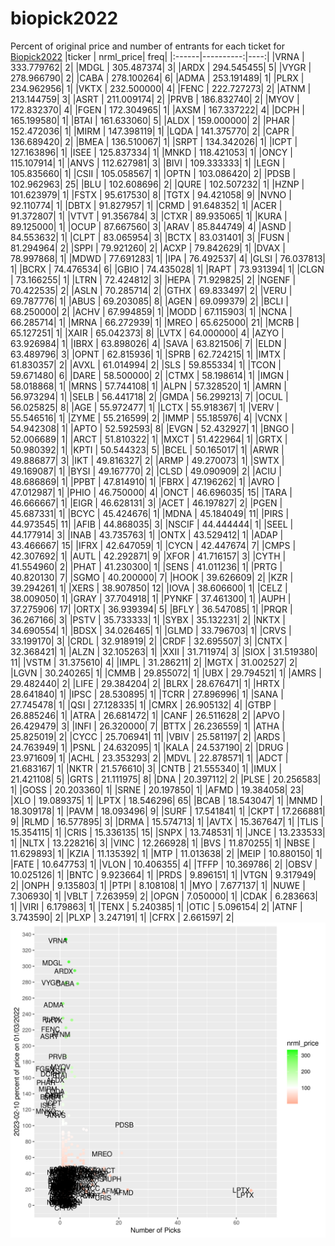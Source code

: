 # biopick2022
Percent of original price and number of entrants for each ticket for [Biopick2022](https://twitter.com/hashtag/Biopick2022)
|ticker | nrml_price| freq|
|:------|----------:|----:|
|VRNA   | 333.779762|    2|
|MDGL   | 305.487374|    3|
|ARDX   | 294.545455|    5|
|VYGR   | 278.966790|    2|
|CABA   | 278.100264|    6|
|ADMA   | 253.191489|    1|
|PLRX   | 234.962956|    1|
|VKTX   | 232.500000|    4|
|FENC   | 222.727273|    2|
|ATNM   | 213.144759|    3|
|ASRT   | 211.009174|    2|
|PRVB   | 186.832740|    2|
|MYOV   | 172.832370|    4|
|FGEN   | 172.304965|    1|
|AXSM   | 167.337222|    4|
|DCPH   | 165.199580|    1|
|BTAI   | 161.633060|    5|
|ALDX   | 159.000000|    2|
|PHAR   | 152.472036|    1|
|MIRM   | 147.398119|    1|
|LQDA   | 141.375770|    2|
|CAPR   | 136.689420|    2|
|BMEA   | 136.510067|    1|
|SRPT   | 134.342026|    1|
|ICPT   | 127.163896|    1|
|ISEE   | 125.837334|    1|
|MNKD   | 118.421053|    1|
|ONCY   | 115.107914|    1|
|ANVS   | 112.627981|    3|
|BIVI   | 109.333333|    1|
|LEGN   | 105.835660|    1|
|CSII   | 105.058567|    1|
|OPTN   | 103.086420|    2|
|PDSB   | 102.962963|   25|
|BLU    | 102.608696|    2|
|QURE   | 102.507232|    1|
|HZNP   | 101.623979|    1|
|FSTX   |  95.617530|    8|
|TGTX   |  94.421058|    9|
|NVNO   |  92.110774|    1|
|DBTX   |  91.827957|    1|
|CRMD   |  91.648352|    1|
|ACER   |  91.372807|    1|
|VTVT   |  91.356784|    3|
|CTXR   |  89.935065|    1|
|KURA   |  89.125000|    1|
|OCUP   |  87.667560|    3|
|ARAV   |  85.844749|    4|
|ASND   |  84.553632|    1|
|CLPT   |  83.065954|    3|
|BCTX   |  83.031401|    3|
|FUSN   |  81.294964|    2|
|SPPI   |  79.921260|    2|
|ACXP   |  79.842629|    1|
|DVAX   |  78.997868|    1|
|MDWD   |  77.691283|    1|
|IPA    |  76.492537|    4|
|GLSI   |  76.037813|    1|
|BCRX   |  74.476534|    6|
|GBIO   |  74.435028|    1|
|RAPT   |  73.931394|    1|
|CLGN   |  73.166255|    1|
|LTRN   |  72.424812|    3|
|HEPA   |  71.929825|    2|
|NGENF  |  70.422535|    2|
|ASLN   |  70.285714|    2|
|GTHX   |  69.833497|    2|
|VERU   |  69.787776|    1|
|ABUS   |  69.203085|    8|
|AGEN   |  69.099379|    2|
|BCLI   |  68.250000|    2|
|ACHV   |  67.994859|    1|
|MODD   |  67.115903|    1|
|NCNA   |  66.285714|    1|
|MRNA   |  66.272939|    1|
|MREO   |  65.625000|   21|
|MCRB   |  65.127251|    1|
|XAIR   |  65.042373|    8|
|LVTX   |  64.000000|    4|
|AZYO   |  63.926984|    1|
|IBRX   |  63.898026|    4|
|SAVA   |  63.821506|    7|
|ELDN   |  63.489796|    3|
|OPNT   |  62.815936|    1|
|SPRB   |  62.724215|    1|
|IMTX   |  61.830357|    2|
|AVXL   |  61.014994|    2|
|SLS    |  59.855334|    1|
|TCON   |  59.671480|    6|
|DARE   |  58.500000|    2|
|CTMX   |  58.198614|    1|
|IMGN   |  58.018868|    1|
|MRNS   |  57.744108|    1|
|ALPN   |  57.328520|    1|
|AMRN   |  56.973294|    1|
|SELB   |  56.441718|    2|
|GMDA   |  56.299213|    7|
|OCUL   |  56.025825|    8|
|AGE    |  55.972477|    1|
|LCTX   |  55.918367|    1|
|VERV   |  55.546516|    1|
|ZYME   |  55.216599|    2|
|IMMP   |  55.185976|    4|
|VCNX   |  54.942308|    1|
|APTO   |  52.592593|    8|
|EVGN   |  52.432927|    1|
|BNGO   |  52.006689|    1|
|ARCT   |  51.810322|    1|
|MXCT   |  51.422964|    1|
|GRTX   |  50.980392|    1|
|KPTI   |  50.544323|    5|
|BCEL   |  50.165017|    1|
|ARWR   |  49.886877|    3|
|IKT    |  49.816327|    2|
|ARMP   |  49.270073|    1|
|SWTX   |  49.169087|    1|
|BYSI   |  49.167770|    2|
|CLSD   |  49.090909|    2|
|ACIU   |  48.686869|    1|
|PPBT   |  47.814910|    1|
|FBRX   |  47.196262|    1|
|AVRO   |  47.012987|    1|
|PHIO   |  46.750000|    4|
|ONCT   |  46.696035|   15|
|TARA   |  46.666667|    1|
|EIGR   |  46.628131|    3|
|ACET   |  46.197827|    2|
|PGEN   |  45.687331|    1|
|BCYC   |  45.424676|    1|
|MDNA   |  45.184049|   11|
|PIRS   |  44.973545|   11|
|AFIB   |  44.868035|    3|
|NSCIF  |  44.444444|    1|
|SEEL   |  44.177914|    3|
|INAB   |  43.735763|    1|
|ONTX   |  43.529412|    1|
|ADAP   |  43.466667|   15|
|IFRX   |  42.647059|    1|
|CYCN   |  42.447674|    7|
|CMPS   |  42.307692|    1|
|AUTL   |  42.292871|    9|
|XFOR   |  41.716157|    3|
|CYTH   |  41.554960|    2|
|PHAT   |  41.230300|    1|
|SENS   |  41.011236|    1|
|PRTG   |  40.820130|    7|
|SGMO   |  40.200000|    7|
|HOOK   |  39.626609|    2|
|KZR    |  39.294261|    1|
|XERS   |  38.907850|   12|
|IOVA   |  38.606600|    1|
|CELZ   |  38.009050|    1|
|GRAY   |  37.704918|    1|
|PYNKF  |  37.461300|    1|
|AUPH   |  37.275906|   17|
|ORTX   |  36.939394|    5|
|BFLY   |  36.547085|    1|
|PRQR   |  36.267166|    3|
|PSTV   |  35.733333|    1|
|SYBX   |  35.132231|    2|
|NKTX   |  34.690554|    1|
|BDSX   |  34.026465|    1|
|GLMD   |  33.796703|    1|
|CRVS   |  33.199170|    3|
|CRDL   |  32.918919|    2|
|CRDF   |  32.695507|    3|
|CNTX   |  32.368421|    1|
|ALZN   |  32.105263|    1|
|XXII   |  31.711974|    3|
|SIOX   |  31.519380|   11|
|VSTM   |  31.375610|    4|
|IMPL   |  31.286211|    2|
|MGTX   |  31.002527|    2|
|LGVN   |  30.240265|    1|
|CMMB   |  29.855072|    1|
|UBX    |  29.794521|    1|
|AMRS   |  29.482440|    2|
|LIFE   |  29.384204|    2|
|BLRX   |  28.676471|    1|
|HRTX   |  28.641840|    1|
|IPSC   |  28.530895|    1|
|TCRR   |  27.896996|    1|
|SANA   |  27.745478|    1|
|QSI    |  27.128335|    1|
|CMRX   |  26.905132|    4|
|GTBP   |  26.885246|    1|
|ATRA   |  26.681472|    1|
|CANF   |  26.511628|    2|
|APVO   |  26.429479|    3|
|INFI   |  26.320000|    7|
|BTTX   |  26.236559|    1|
|ATHA   |  25.825019|    2|
|CYCC   |  25.706941|   11|
|VBIV   |  25.581197|    2|
|ARDS   |  24.763949|    1|
|PSNL   |  24.632095|    1|
|KALA   |  24.537190|    2|
|DRUG   |  23.971609|    1|
|ACHL   |  23.353293|    2|
|MDVL   |  22.878571|    1|
|ADCT   |  21.683167|    1|
|NKTR   |  21.576610|    3|
|CNTB   |  21.555340|    1|
|IMUX   |  21.421108|    5|
|GRTS   |  21.111975|    8|
|DNA    |  20.397112|    2|
|PLSE   |  20.256583|    1|
|GOSS   |  20.203360|    1|
|SRNE   |  20.197850|    1|
|AFMD   |  19.384058|   23|
|XLO    |  19.089375|    1|
|LPTX   |  18.546296|   65|
|BCAB   |  18.543047|    1|
|MNMD   |  18.309178|    1|
|PAVM   |  18.093496|    9|
|SURF   |  17.541841|    1|
|CKPT   |  17.266881|    9|
|RLMD   |  16.577895|    3|
|DRMA   |  15.574713|    1|
|AVTX   |  15.367647|    1|
|TLIS   |  15.354115|    1|
|CRIS   |  15.336135|   15|
|SNPX   |  13.748531|    1|
|JNCE   |  13.233533|    1|
|NLTX   |  13.228216|    3|
|VINC   |  12.266928|    1|
|BVS    |  11.870255|    1|
|NBSE   |  11.629893|    1|
|KZIA   |  11.135392|    1|
|MTP    |  11.013638|    2|
|MEIP   |  10.880150|    1|
|FATE   |  10.647753|    1|
|VLON   |  10.406355|    4|
|TFFP   |  10.369786|    2|
|OBSV   |  10.025126|    1|
|BNTC   |   9.923664|    1|
|PRDS   |   9.896151|    1|
|VTGN   |   9.317949|    2|
|ONPH   |   9.135803|    1|
|PTPI   |   8.108108|    1|
|MYO    |   7.677137|    1|
|NUWE   |   7.306930|    1|
|VBLT   |   7.263959|    2|
|OPGN   |   7.050000|    1|
|CDAK   |   6.283663|    1|
|VIRI   |   6.179863|    1|
|TENX   |   5.240385|    1|
|OTIC   |   5.096154|    2|
|ATNF   |   3.743590|    2|
|PLXP   |   3.247191|    1|
|CFRX   |   2.661597|    2|
![retvspicks](biopicks.png?raw=true)
